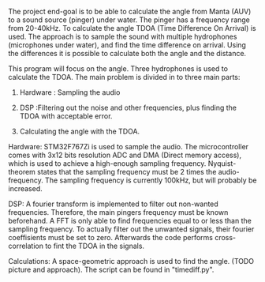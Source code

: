 The project end-goal is to be able to calculate the angle from Manta (AUV) to a sound source (pinger) under water. The pinger has a frequency range from 20-40kHz. To calculate the angle TDOA (Time Difference On Arrival) is used. The approach is to sample the sound with multiple hydrophones (microphones under water), and find the time difference on arrival. Using the differences it is possible to calculate both the angle and the distance. 

This program will focus on the angle. Three hydrophones is used to calculate the TDOA. The main problem is divided in to three main parts:
1. Hardware : Sampling the audio

2. DSP :Filtering out the noise and other frequencies, plus finding the TDOA with acceptable error.

3. Calculating the angle with the TDOA.

Hardware: STM32F767Zi is used to sample the audio. The microcontroller comes with 3x12 bits resolution ADC and DMA (Direct memory access), which is used to achieve a high-enough sampling frequency. Nyquist-theorem states that the sampling frequency must be 2 times the audio-frequency. The sampling frequency is currently 100kHz, but will probably be increased. 

DSP: A fourier transform is implemented to filter out non-wanted frequencies. Therefore, the main pingers frequency must be known beforehand. A FFT is only able to find frequencies equal to or less than the sampling frequency. To actually filter out the unwanted signals, their fourier coeffisients must be set to zero. Afterwards the code performs cross-correlation to fint the TDOA in the signals. 

Calculations: A space-geometric approach is used to find the angle.
(TODO picture and approach). The script can be found in "timediff.py". 

